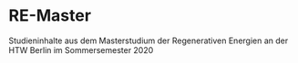 # RE-Master
Studieninhalte aus dem Masterstudium der Regenerativen Energien an der HTW Berlin im Sommersemester 2020
